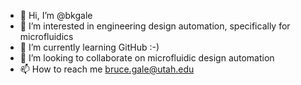 - 👋 Hi, I’m @bkgale
- 👀 I’m interested in engineering design automation, specifically for microfluidics
- 🌱 I’m currently learning GitHub :-)
- 💞️ I’m looking to collaborate on microfluidic design automation
- 📫 How to reach me bruce.gale@utah.edu

<!---
bkgale/bkgale is a ✨ special ✨ repository because its `README.md` (this file) appears on your GitHub profile.
You can click the Preview link to take a look at your changes.
--->
